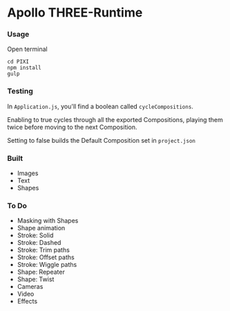 # Apollo THREE-Runtime


### Usage
Open terminal
```
cd PIXI
npm install
gulp
```


### Testing
In `Application.js`, you'll find a boolean called `cycleCompositions`.

Enabling to true cycles through all the exported Compositions, playing them twice before moving to the next Composition.

Setting to false builds the Default Composition set in `project.json`


### Built
- Images
- Text
- Shapes


### To Do
- Masking with Shapes
- Shape animation
- Stroke: Solid
- Stroke: Dashed
- Stroke: Trim paths
- Stroke: Offset paths
- Stroke: Wiggle paths
- Shape: Repeater
- Shape: Twist
- Cameras
- Video
- Effects